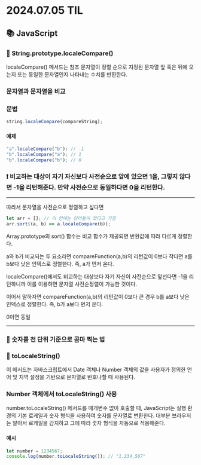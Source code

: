 # 2024.07.05 TIL

## 📚 JavaScript

### 🚨 String.prototype.localeCompare()

localeCompare() 메서드는 참조 문자열이 정렬 순으로 지정된 문자열 앞 혹은 뒤에 오는지 또는 동일한 문자열인지 나타내는 수치를 반환한다.

### 문자열과 문자열을 비교

### 문법

```js
string.localeCompare(compareString);
```

#### 예제

```js
"a".localeCompare("b"); // -1
"b".localeCompare("a"); // 1
"b".localeCompare("b"); // 0
```

### ❗️ 비교하는 대상이 자기 자신보다 사전순으로 앞에 있으면 1을, 그렇지 않다면 -1을 리턴해준다. 만약 사전순으로 동일하다면 0을 리턴한다.

---

따라서 문자열을 사전순으로 정렬하고 싶다면

```js
let arr = []; // 이 안에는 단어들이 있다고 가정
arr.sort((a, b) => a.localeCompare(b));
```

Array.prototype의 sort() 함수는 비교 함수가 제공되면 반환값에 따라 다르게 정렬한다.

a와 b가 비교되는 두 요소라면
compareFunction(a,b)의 리턴값이 0보다 작다면 a를 b보다 낮은 인덱스로 정렬한다. 즉, a가 먼저 온다.

localeCompare()에서도 비교하는 대상보다 자기 자신이 사전순으로 앞선다면 -1을 리턴하니까 이를 이용하면 문자열 사전순정렬이 가능한 것이다.

이어서 말하자면 compareFunction(a,b)의 리턴값이 0보다 큰 경우 b를 a보다 낮은 인덱스로 정렬한다. 즉, b가 a보다 먼저 온다.

0이면 동일

---

### 🚨 숫자를 천 단위 기준으로 콤마 찍는 법

### 🚨 toLocaleString()

이 메서드는 자바스크립트에서 Date 객체나 Number 객체의 값을 사용자가 정의한 언어 및 지역 설정을 기반으로 문자열로 반호나할 때 사용된다.

### Number 객체에서 toLocaleString() 사용

number.toLocaleString() 메서드를 매개변수 없이 호출할 때, JavaScript는 실행 환경의 기본 로케일과 숫자 형식을 사용하여 숫자를 문자열로 변환한다. 대부분 브라우저는 알아서 로케일을 감지하고 그에 따라 숫자 형식을 자동으로 적용해준다.

#### 예시

```js
let number = 1234567;
console.log(number.toLocaleString()); // "1,234,567"
```
